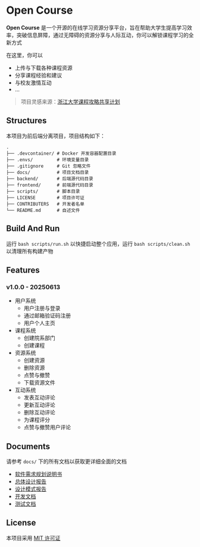 # Open Course

**Open Course** 是一个开源的在线学习资源分享平台，旨在帮助大学生提高学习效率，突破信息屏障，通过无障碍的资源分享与人际互动，你可以解锁课程学习的全新方式

在这里，你可以

- 上传与下载各种课程资源
- 分享课程经验和建议
- 与校友激情互动
- ...

> 项目灵感来源：[浙江大学课程攻略共享计划](https://qsctech.github.io/zju-icicles/)

## Structures

本项目为前后端分离项目，项目结构如下：

```shell
.
├── .devcontainer/ # Docker 开发容器配置目录
├── .envs/         # 环境变量目录
├── .gitignore     # Git 忽略文件
├── docs/          # 项目文档目录
├── backend/       # 后端源代码目录
├── frontend/      # 前端源代码目录
├── scripts/       # 脚本目录
├── LICENSE        # 项目许可证
├── CONTRIBUTERS   # 开发者名单
└── README.md      # 自述文件
```

## Build And Run

运行 `bash scripts/run.sh` 以快捷启动整个应用，运行 `bash scripts/clean.sh` 以清理所有构建产物

## Features

### v1.0.0 - 20250613

- 用户系统
  - 用户注册与登录
  - 通过邮箱验证码注册
  - 用户个人主页
- 课程系统
  - 创建院系部门
  - 创建课程
- 资源系统
  - 创建资源
  - 删除资源
  - 点赞与撤赞
  - 下载资源文件
- 互动系统
  - 发表互动评论
  - 更新互动评论
  - 删除互动评论
  - 为课程评分
  - 点赞与撤赞用户评论

## Documents

请参考 `docs/` 下的所有文档以获取更详细全面的文档

- [软件需求规划说明书](./docs/pdf/SRS.pdf)
- [总体设计报告](./docs/pdf/HLD.pdf)
- [设计模式报告](./docs/pdf/DPR.pdf)
- [开发文档](./docs/dev/main.md)
- [测试文档](./docs/test/test.md)

## License

本项目采用 [MIT 许可证](./LICENSE)

